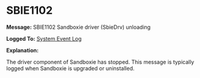 # SBIE1102

**Message:** SBIE1102 Sandboxie driver (SbieDrv) unloading

**Logged To:** [System Event Log](SystemEventLog.md)

**Explanation:**

The driver component of Sandboxie has stopped. This message is typically logged when Sandboxie is upgraded or uninstalled.
